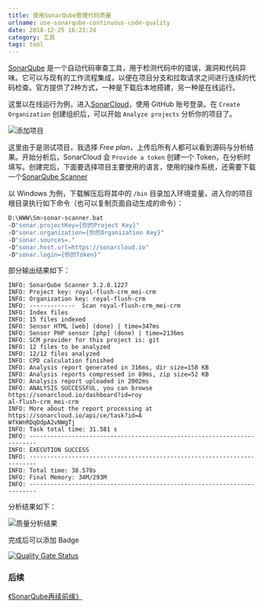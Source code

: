 ```yaml
---
title: 使用SonarQube管理代码质量
urlname: use-sonarqube-continuous-code-quality
date: 2018-12-25 16:21:24
category: 工具
tags: tool
---
```


[SonarQube](https://www.sonarqube.org/) 是一个自动代码审查工具，用于检测代码中的错误，漏洞和代码异味。它可以与现有的工作流程集成，以便在项目分支和拉取请求之间进行连续的代码检查。官方提供了2种方式，一种是下载后本地搭建，另一种是在线运行。

<!-- more -->

这里以在线运行为例，进入[SonarCloud](https://sonarcloud.io/about/sq)，使用 GitHub 账号登录。在 `Create Organization` 创建组织后，可以开始 `Analyze projects` 分析你的项目了。

![添加项目](/images/sonar-add-project.png)

这里由于是测试项目，我选择 *Free plan*，上传后所有人都可以看到源码与分析结果。开始分析后，SonarCloud 会 `Provide a token` 创建一个 Token，在分析时填写。创建完后，下面要选择项目主要使用的语言，使用的操作系统，还需要下载一个[SonarQube Scanner](https://docs.sonarqube.org/display/SCAN/Analyzing+with+SonarQube+Scanner)

以 Windows 为例，下载解压后将其中的 `/bin` 目录加入环境变量，进入你的项目根目录执行如下命令（也可以复制页面自动生成的命令）：

```bash
D:\WWW\Sm>sonar-scanner.bat 
-D"sonar.projectKey={你的Project Key}" 
-D"sonar.organization={你的Organization Key}" 
-D"sonar.sources=." 
-D"sonar.host.url=https://sonarcloud.io" 
-D"sonar.login={你的Token}"
```

部分输出结果如下：
```
INFO: SonarQube Scanner 3.2.0.1227
INFO: Project key: royal-flush-crm_mei-crm
INFO: Organization key: royal-flush-crm
INFO: -------------  Scan royal-flush-crm_mei-crm
INFO: Index files
INFO: 15 files indexed
INFO: Sensor HTML [web] (done) | time=347ms
INFO: Sensor PHP sensor [php] (done) | time=2136ms
INFO: SCM provider for this project is: git
INFO: 12 files to be analyzed
INFO: 12/12 files analyzed
INFO: CPD calculation finished
INFO: Analysis report generated in 316ms, dir size=158 KB
INFO: Analysis reports compressed in 89ms, zip size=52 KB
INFO: Analysis report uploaded in 2002ms
INFO: ANALYSIS SUCCESSFUL, you can browse https://sonarcloud.io/dashboard?id=roy
al-flush-crm_mei-crm
INFO: More about the report processing at https://sonarcloud.io/api/ce/task?id=A
WfkWnRDqDdpA2vNWgTj
INFO: Task total time: 31.581 s
INFO: ------------------------------------------------------------------------
INFO: EXECUTION SUCCESS
INFO: ------------------------------------------------------------------------
INFO: Total time: 38.578s
INFO: Final Memory: 34M/293M
INFO: ------------------------------------------------------------------------
```

分析结果如下：

![质量分析结果](/images/sonar-result.png)

完成后可以添加 Badge

[![Quality Gate Status](https://sonarcloud.io/api/project_badges/measure?project=liluoao_api-doc&metric=alert_status)](https://sonarcloud.io/dashboard?id=liluoao_api-doc)

### 后续

[《SonarQube再续前缘》](/2020/build-sonarqube-and-rules.html)
